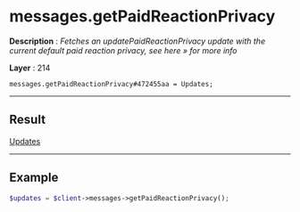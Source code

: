 # messages.getPaidReactionPrivacy

**Description** : *Fetches an updatePaidReactionPrivacy update with the current default paid reaction privacy, see here &raquo; for more info*

**Layer** : 214

```tl
messages.getPaidReactionPrivacy#472455aa = Updates;
```

---

## Result

[Updates](type/Updates)

---

## Example

```php
$updates = $client->messages->getPaidReactionPrivacy();
```